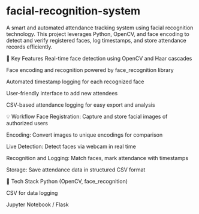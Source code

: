 # facial-recognition-system
A smart and automated attendance tracking system using facial recognition technology. This project leverages Python, OpenCV, and face encoding to detect and verify registered faces, log timestamps, and store attendance records efficiently.

🚀 Key Features
Real-time face detection using OpenCV and Haar cascades

Face encoding and recognition powered by face_recognition library

Automated timestamp logging for each recognized face

User-friendly interface to add new attendees

CSV-based attendance logging for easy export and analysis

💡 Workflow
Face Registration: Capture and store facial images of authorized users

Encoding: Convert images to unique encodings for comparison

Live Detection: Detect faces via webcam in real time

Recognition and Logging: Match faces, mark attendance with timestamps

Storage: Save attendance data in structured CSV format

🔧 Tech Stack
Python (OpenCV, face_recognition)

CSV for data logging

Jupyter Notebook / Flask 

